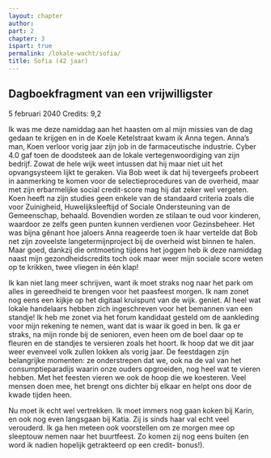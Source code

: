 ```yaml
---
layout: chapter
author: 
part: 2
chapter: 3
ispart: true
permalink: /lokale-wacht/sofia/
title: Sofia (42 jaar)
---
```


## Dagboekfragment van een vrijwilligster

5 februari 2040
Credits: 9,2

Ik was me deze namiddag aan het haasten om al mijn missies van de dag gedaan te krijgen en in de Koele Ketelstraat kwam ik Anna tegen. Anna’s man, Koen verloor vorig jaar zijn job in de farmaceutische industrie. Cyber 4.0 gaf toen de doodsteek aan de lokale vertegenwoordiging van zijn bedrijf. Zowat de hele wijk weet intussen dat hij maar niet uit het opvangsysteem lijkt te geraken. Via Bob weet ik dat hij tevergeefs probeert in aanmerking te komen voor de selectieprocedures van de overheid, maar met zijn erbarmelijke social credit-score mag hij dat zeker wel vergeten. Koen heeft na zijn studies geen enkele van de standaard criteria zoals die voor Zuinigheid, Huwelijksleeftijd of Sociale Ondersteuning van de Gemeenschap, behaald. Bovendien worden ze stilaan te oud voor kinderen, waardoor ze zelfs geen punten kunnen verdienen voor Gezinsbeheer. Het was bijna gênant hoe jaloers Anna reageerde toen ik haar vertelde dat Bob net zijn zoveelste langetermijnproject bij de overheid wist binnen te halen. Maar goed, dankzij die ontmoeting tijdens het joggen heb ik deze namiddag naast mijn gezondheidscredits toch ook maar weer mijn sociale score weten op te krikken, twee vliegen in één klap! 

Ik kan niet lang meer schrijven, want ik moet straks nog naar het park om alles in gereedheid te brengen voor het paasfeest morgen. Ik nam zonet nog eens een kijkje op het digitaal kruispunt van de wijk. geniet. Al heel wat lokale handelaars hebben zich ingeschreven voor het bemannen van een standje! Ik heb me zonet via het forum kandidaat gesteld om de aankleding voor mijn rekening te nemen, want dat is waar ik goed in ben. Ik ga er straks, na mijn ronde bij de senioren, even heen om de boel daar op te fleuren en de standjes te versieren zoals het hoort. Ik hoop dat we dit jaar weer evenveel volk zullen lokken als vorig jaar. De feestdagen zijn belangrijke momenten: ze onderstrepen dat we, ook na de val van het consumptieparadijs waarin onze ouders opgroeiden, nog heel wat te vieren hebben. Met het feesten vieren we ook  de hoop die we koesteren. Veel mensen doen mee, het brengt ons dichter bij elkaar en helpt ons door de kwade tijden heen.

Nu moet ik echt wel vertrekken. Ik moet immers nog gaan koken bij Karin, en ook nog even langsgaan bij Katia. Zij is sinds haar val echt veel verouderd. Ik ga hen meteen ook voorstellen om ze morgen mee op sleeptouw nemen naar het buurtfeest. Zo komen zij nog eens buiten (en word ik nadien hopelijk getrakteerd op een credit- bonus!).